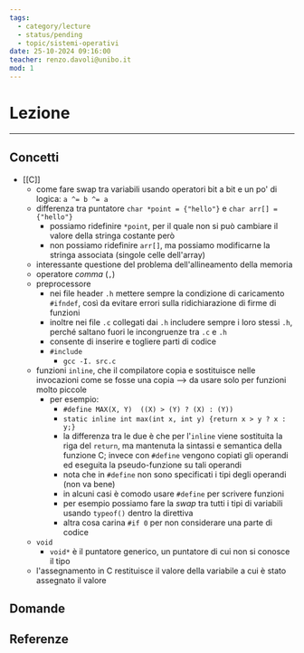 ```yaml
---
tags:
  - category/lecture
  - status/pending
  - topic/sistemi-operativi
date: 25-10-2024 09:16:00
teacher: renzo.davoli@unibo.it
mod: 1
---
```

# Lezione
---
## Concetti
- [[C]]
	- come fare swap tra variabili usando operatori bit a bit e un po' di logica: `a ^= b ^= a`
	- differenza tra puntatore `char *point = {"hello"}` e `char arr[] = {"hello"}`
		- possiamo ridefinire `*point`, per il quale non si può cambiare il valore della stringa costante però
		- non possiamo ridefinire `arr[]`, ma possiamo modificarne la stringa associata (singole celle dell'array)
	- interessante questione del problema dell'allineamento della memoria
	- operatore _comma_ (`,`)
	- preprocessore
		- nei file header `.h` mettere sempre la condizione di caricamento `#ifndef`, così da evitare errori sulla ridichiarazione di firme di funzioni
		- inoltre nei file `.c` collegati dai `.h` includere sempre i loro stessi `.h`, perché saltano fuori le incongruenze tra `.c` e `.h`
		- consente di inserire e togliere parti di codice
		- `#include`
			- `gcc -I. src.c`
	- funzioni `inline`, che il compilatore copia e sostituisce nelle invocazioni come se fosse una copia --> da usare solo per funzioni molto piccole
		- per esempio:
			- `#define MAX(X, Y)  ((X) > (Y) ? (X) : (Y))`
			- `static inline int max(int x, int y) {return x > y ? x : y;}`
			- la differenza tra le due è che per l'`inline` viene sostituita la riga del `return`, ma mantenuta la sintassi e semantica della funzione C; invece con `#define` vengono copiati gli operandi ed eseguita la pseudo-funzione su tali operandi
			- nota che in `#define` non sono specificati i tipi degli operandi (non va bene)
			- in alcuni casi è comodo usare `#define` per scrivere funzioni
			- per esempio possiamo fare la _swap_ tra tutti i tipi di variabili usando `typeof()` dentro la direttiva
			- altra cosa carina `#if 0` per non considerare una parte di codice
	- `void`
		- `void*` è il puntatore generico, un puntatore di cui non si conosce il tipo
	- l'assegnamento in C restituisce il valore della variabile a cui è stato assegnato il valore

## Domande

## Referenze
